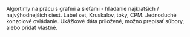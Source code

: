 Algortimy na prácu s grafmi a sieťami - hľadanie najkratších / najvýhodnejších ciest. Label set, Kruskalov, toky, CPM. Jednoduché konzolové ovládanie. Ukážkové dáta priložené, možno prepísať súbory, alebo pridať vlastné.

